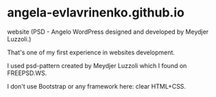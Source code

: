 # angela-evlavrinenko.github.io
website (PSD - Angelo WordPress designed and developed by Meydjer Luzzoli.)

That's one of my first experience in websites development.

I used psd-pattern created by Meydjer Luzzoli which I found on FREEPSD.WS.

I don't use Bootstrap or any framework here: clear HTML+CSS.
